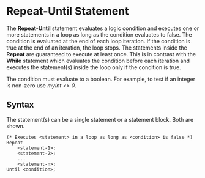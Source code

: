 # Repeat-Until Statement

The **Repeat-Until** statement evaluates a logic condition and executes one or more statements in a loop as long as the condition evaluates to false.  The condition is evaluated at the
end of each loop iteration.  If the condition is true at the end of an iteration,
the loop stops.  The statements inside the **Repeat** are guaranteed to execute at least once.  This is in contrast with the **While**
statement which evaluates the condition before each iteration and executes the statement(s) inside the loop only if the condition is true.

The condition must evaluate to a boolean.  For example, to test if an integer
is non-zero use *myInt &lt;&gt; 0*.

## Syntax

The statement(s) can be a single statement or a statement block.  Both are shown.

```
(* Executes <statement> in a loop as long as <condition> is false *)
Repeat
    <statement-1>;
    <statement-2>;
    ...
    <statement-n>;
Until <condition>;
```
